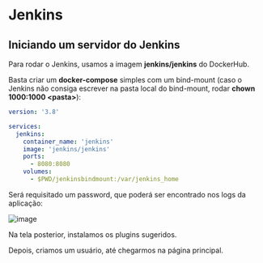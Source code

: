 # Jenkins

## Iniciando um servidor do Jenkins

Para rodar o Jenkins, usamos a imagem **jenkins/jenkins** do DockerHub.

Basta criar um **docker-compose** simples com um bind-mount (caso o Jenkins não consiga escrever na pasta local do bind-mount, rodar **chown 1000:1000 \<pasta>**):

```yaml
version: '3.8'

services:
  jenkins:
    container_name: 'jenkins'
    image: 'jenkins/jenkins'
    ports:
      - 8080:8080
    volumes:
      - $PWD/jenkinsbindmount:/var/jenkins_home
```

Será requisitado um password, que poderá ser encontrado nos logs da aplicação:

![image](https://user-images.githubusercontent.com/80921933/206808338-d3a9c377-b59f-4080-9ec5-be1a08584843.png)

Na tela posterior, instalamos os plugins sugeridos.

Depois, criamos um usuário, até chegarmos na página principal.
